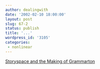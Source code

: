 ```yaml
---
author: dealingwith
date: '2002-02-10 18:00:00'
layout: post
slug: 67-2
status: publish
title: '...'
wordpress_id: '3105'
categories:
 - nonlinear
---
```


[Storyspace and the Making of Grammarton][1]


   [1]: http://www.eastgate.com/storyspace/writing/Amerika.html

   

